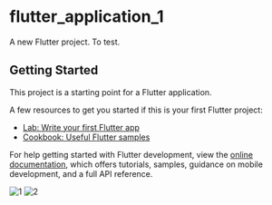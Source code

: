 # flutter_application_1

A new Flutter project. To test.

## Getting Started

This project is a starting point for a Flutter application.

A few resources to get you started if this is your first Flutter project:

- [Lab: Write your first Flutter app](https://docs.flutter.dev/get-started/codelab)
- [Cookbook: Useful Flutter samples](https://docs.flutter.dev/cookbook)

For help getting started with Flutter development, view the
[online documentation](https://docs.flutter.dev/), which offers tutorials,
samples, guidance on mobile development, and a full API reference.


![1](https://github.com/user-attachments/assets/a02b5614-1e10-45c8-94e8-8af7f1f8411e)
![2](https://github.com/user-attachments/assets/65bce2f2-3312-4cd1-90fb-036c5320733a)
